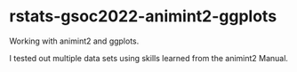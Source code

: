 # rstats-gsoc2022-animint2-ggplots
Working with animint2 and ggplots. 

I tested out multiple data sets using skills learned from the animint2 Manual.
